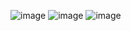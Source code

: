 ![image](https://github.com/user-attachments/assets/cbe150e3-9811-47a1-8ee0-1c130a1edc5e)
![image](https://github.com/user-attachments/assets/0ea6dbc0-7661-4c78-8faf-a35ea33329ff)
![image](https://github.com/user-attachments/assets/3e3c46e7-e76f-4b75-a78c-aa888ce037ef)


